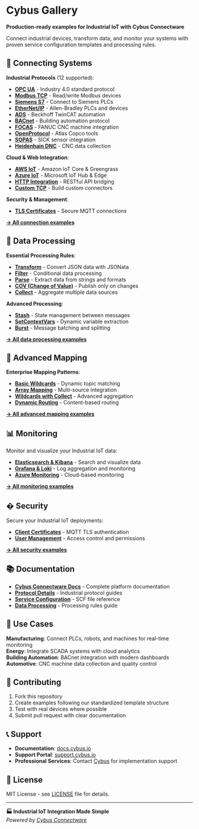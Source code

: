 # Cybus Gallery

**Production-ready examples for Industrial IoT with Cybus Connectware**

Connect industrial devices, transform data, and monitor your systems with proven service configuration templates and processing rules.

## 🔌 Connecting Systems

**Industrial Protocols** (12 supported):
- **[OPC UA](./connecting-systems/opcua/)** - Industry 4.0 standard protocol
- **[Modbus TCP](./connecting-systems/modbus/)** - Read/write Modbus devices  
- **[Siemens S7](./connecting-systems/siemens-s7/)** - Connect to Siemens PLCs
- **[EtherNet/IP](./connecting-systems/ethernetip/)** - Allen-Bradley PLCs and devices
- **[ADS](./connecting-systems/ads/)** - Beckhoff TwinCAT automation
- **[BACnet](./connecting-systems/bacnet/)** - Building automation protocol
- **[FOCAS](./connecting-systems/focas/)** - FANUC CNC machine integration
- **[OpenProtocol](./connecting-systems/openprotocol/)** - Atlas Copco tools
- **[SOPAS](./connecting-systems/sopas/)** - SICK sensor integration
- **[Heidenhain DNC](./connecting-systems/heidenhain-dnc/)** - CNC data collection

**Cloud & Web Integration**:
- **[AWS IoT](./connecting-systems/aws-iot/)** - Amazon IoT Core & Greengrass
- **[Azure IoT](./connecting-systems/azure-iot/)** - Microsoft IoT Hub & Edge
- **[HTTP Integration](./connecting-systems/http-post-mqtt/)** - RESTful API bridging
- **[Custom TCP](./connecting-systems/custom-tcp/)** - Build custom connectors

**Security & Management**:
- **[TLS Certificates](./connecting-systems/mqtt-tls-certificates/)** - Secure MQTT connections

**[→ All connection examples](./connecting-systems/)**

## 🔄 Data Processing

**Essential Processing Rules**:
- **[Transform](./data-processing/01_transform/)** - Convert JSON data with JSONata
- **[Filter](./data-processing/02_filter/)** - Conditional data processing
- **[Parse](./data-processing/03_parse/)** - Extract data from strings and formats
- **[COV (Change of Value)](./data-processing/06_cov/)** - Publish only on changes
- **[Collect](./data-processing/07_collect/)** - Aggregate multiple data sources

**Advanced Processing**:
- **[Stash](./data-processing/04_stash/)** - State management between messages
- **[SetContextVars](./data-processing/05_setContextVars/)** - Dynamic variable extraction
- **[Burst](./data-processing/08_burst/)** - Message batching and splitting

**[→ All data processing examples](./data-processing/)**

## 📡 Advanced Mapping

**Enterprise Mapping Patterns**:
- **[Basic Wildcards](./advanced-mapping/01_basic_wildcards/)** - Dynamic topic matching
- **[Array Mapping](./advanced-mapping/02_array/)** - Multi-source integration
- **[Wildcards with Collect](./advanced-mapping/03_wildcards_with_collect/)** - Advanced aggregation
- **[Dynamic Routing](./advanced-mapping/04_dynamic_publish_topic/)** - Content-based routing

**[→ All advanced mapping examples](./advanced-mapping/)**

## 📊 Monitoring

Monitor and visualize your Industrial IoT data:

- **[Elasticsearch & Kibana](./monitoring/elasticsearch/)** - Search and visualize data
- **[Grafana & Loki](./monitoring/grafana-loki/)** - Log aggregation and monitoring
- **[Azure Monitoring](./monitoring/azure-monitoring/)** - Cloud-based monitoring

**[→ All monitoring examples](./monitoring/)**

## � Security

Secure your Industrial IoT deployments:

- **[Client Certificates](./security/client-certificates-for-mqtt-over-tls/)** - MQTT TLS authentication
- **[User Management](./security/user-management/)** - Access control and permissions

**[→ All security examples](./security/)**

## 📚 Documentation

- **[Cybus Connectware Docs](https://docs.cybus.io/)** - Complete platform documentation
- **[Protocol Details](https://docs.cybus.io/documentation/industry-protocol-details)** - Industrial protocol guides
- **[Service Configuration](https://docs.cybus.io/documentation/services)** - SCF file reference
- **[Data Processing](https://docs.cybus.io/documentation/services/data-processing-rules)** - Processing rules guide

## 🎯 Use Cases

**Manufacturing**: Connect PLCs, robots, and machines for real-time monitoring  
**Energy**: Integrate SCADA systems with cloud analytics  
**Building Automation**: BACnet integration with modern dashboards  
**Automotive**: CNC machine data collection and quality control

## 🤝 Contributing

1. Fork this repository
2. Create examples following our standardized template structure
3. Test with real devices where possible
4. Submit pull request with clear documentation

## 📞 Support

- **Documentation**: [docs.cybus.io](https://docs.cybus.io/)
- **Support Portal**: [support.cybus.io](https://support.cybus.io/)
- **Professional Services**: Contact [Cybus](https://www.cybus.io/) for implementation support

## 📜 License

MIT License - see [LICENSE](LICENSE) file for details.

---

**🏭 Industrial IoT Integration Made Simple**  
*Powered by [Cybus Connectware](https://www.cybus.io/)*